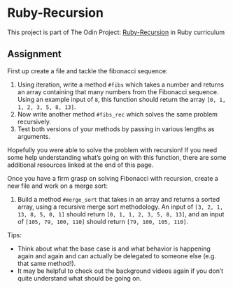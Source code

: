 # Ruby-Recursion

This project is part of The Odin Project: [Ruby-Recursion](https://www.theodinproject.com/lessons/ruby-recursion) in Ruby curriculum

## Assignment

First up create a file and tackle the fibonacci sequence:

1. Using iteration, write a method `#fibs` which takes a number and returns an array containing that many numbers from the Fibonacci sequence. Using an example input of `8`, this function should return the array `[0, 1, 1, 2, 3, 5, 8, 13]`.
2. Now write another method `#fibs_rec` which solves the same problem recursively.
3. Test both versions of your methods by passing in various lengths as arguments.

Hopefully you were able to solve the problem with recursion! If you need some help understanding what’s going on with this function, there are some additional resources linked at the end of this page.

Once you have a firm grasp on solving Fibonacci with recursion, create a new file and work on a merge sort:

1. Build a method `#merge_sort` that takes in an array and returns a sorted array, using a recursive merge sort methodology. An input of `[3, 2, 1, 13, 8, 5, 0, 1]` should return `[0, 1, 1, 2, 3, 5, 8, 13]`, and an input of `[105, 79, 100, 110]` should return `[79, 100, 105, 110]`.

Tips:

* Think about what the base case is and what behavior is happening again and again and can actually be delegated to someone else (e.g. that same method!).
* It may be helpful to check out the background videos again if you don’t quite understand what should be going on.
